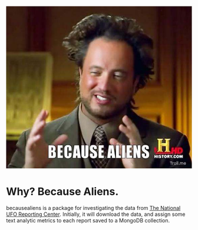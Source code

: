 
![](becausealiens.jpg)
=============

 # Why?  Because Aliens.


 becausealiens is a package for investigating the data from [The National UFO Reporting Center](http://www.nuforc.org).  Initially, it will download the data, and assign some text analytic metrics to each report saved to a MongoDB collection.
